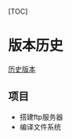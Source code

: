 [TOC]

# 版本历史

[历史版本](http://shumeipai.nxez.com/raspberry-pi-revision-codes)

## 项目

- 搭建ftp服务器
- 编译文件系统